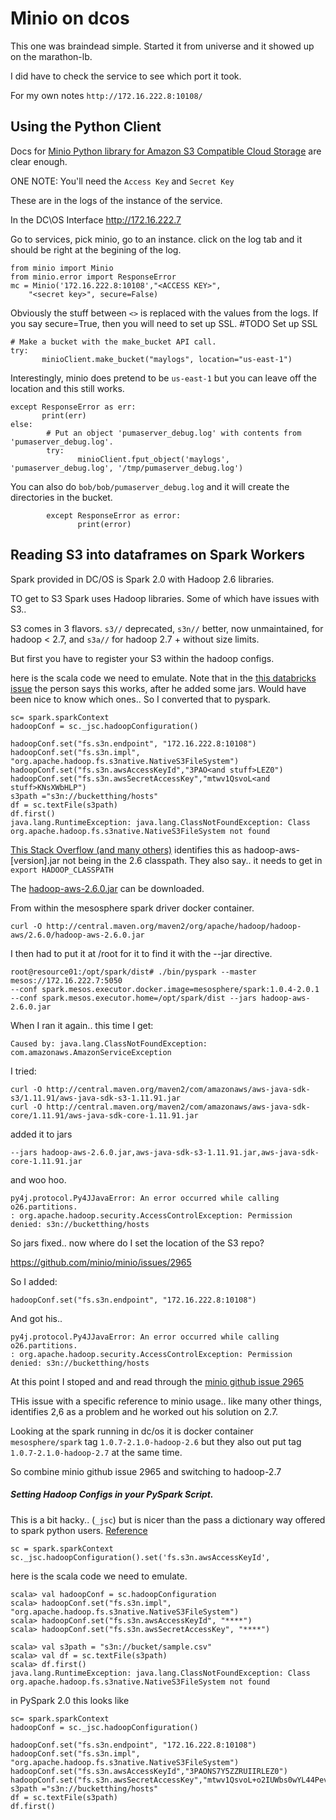 # Minio on dcos

This one was braindead simple.  Started it from universe and it showed up
on the marathon-lb.  

I did have to check the service to see which port it took.

For my own notes `http://172.16.222.8:10108/`


## Using the Python Client

Docs for [Minio Python library for Amazon S3 Compatible Cloud Storage](https://docs.minio.io/docs/python-client-quickstart-guide)
are clear enough. 

ONE NOTE: You'll need the `Access Key` and `Secret Key`

These are in the logs of the instance of the service. 

In the DC\OS Interface http://172.16.222.7

Go to services, pick minio, go to an instance.  click on the log tab and 
it should be right at the begining of the log. 

    from minio import Minio
    from minio.error import ResponseError
    mc = Minio('172.16.222.8:10108',"<ACCESS KEY>",
        "<secret key>", secure=False)

Obviously the stuff between `<>` is replaced with the values from the logs. 
If you say secure=True, then you will need to set up SSL.  #TODO Set up SSL

    # Make a bucket with the make_bucket API call.
    try:
           minioClient.make_bucket("maylogs", location="us-east-1")
           
Interestingly, minio does pretend to be `us-east-1` but you can leave 
off the location and this still works.
           
    except ResponseError as err:
           print(err)
    else:
            # Put an object 'pumaserver_debug.log' with contents from 'pumaserver_debug.log'.
            try:
                   minioClient.fput_object('maylogs', 'pumaserver_debug.log', '/tmp/pumaserver_debug.log')

You can also do `bob/bob/pumaserver_debug.log` and it will create the directories 
in the bucket.

            except ResponseError as error:
                   print(error)  
                       
## Reading S3 into dataframes on Spark Workers

Spark provided in DC/OS is Spark 2.0 with Hadoop 2.6 libraries. 

TO get to S3 Spark uses Hadoop libraries.  Some of which have issues with S3.. 

S3 comes in 3 flavors. `s3//` deprecated, `s3n//` better, now unmaintained, for hadoop < 2.7, and `s3a//` for 
hadoop 2.7 + without size limits. 

But first you have to register your S3 within the hadoop configs. 

here is the scala code we need to emulate. Note that in the [this databricks issue](https://github.com/databricks/spark-csv/issues/137)
the person says this works, after he added some jars. Would have been nice to 
know which ones.. So I converted that to pyspark.
    
    sc= spark.sparkContext 
    hadoopConf = sc._jsc.hadoopConfiguration()
    
    hadoopConf.set("fs.s3n.endpoint", "172.16.222.8:10108")
    hadoopConf.set("fs.s3n.impl", "org.apache.hadoop.fs.s3native.NativeS3FileSystem")
    hadoopConf.set("fs.s3n.awsAccessKeyId","3PAO<and stuff>LEZ0")
    hadoopConf.set("fs.s3n.awsSecretAccessKey","mtwv1QsvoL<and stuff>KNsXWbHLP")
    s3path ="s3n://bucketthing/hosts"
    df = sc.textFile(s3path)
    df.first() 
    java.lang.RuntimeException: java.lang.ClassNotFoundException: Class org.apache.hadoop.fs.s3native.NativeS3FileSystem not found

[This Stack Overflow (and many others)](http://stackoverflow.com/questions/28029134/how-can-i-access-s3-s3n-from-a-local-hadoop-2-6-installation)
identifies this as hadoop-aws-[version].jar not being in the 2.6 
classpath.  They also say.. it needs to get in `export HADOOP_CLASSPATH`

The [hadoop-aws-2.6.0.jar](https://mvnrepository.com/artifact/org.apache.hadoop/hadoop-aws/2.6.0) can be downloaded. 

From within the mesosphere spark driver docker container. 

    curl -O http://central.maven.org/maven2/org/apache/hadoop/hadoop-aws/2.6.0/hadoop-aws-2.6.0.jar
    
I then had to put it at /root for it to find it with the --jar directive. 

    root@resource01:/opt/spark/dist# ./bin/pyspark --master mesos://172.16.222.7:5050 
    --conf spark.mesos.executor.docker.image=mesosphere/spark:1.0.4-2.0.1 
    --conf spark.mesos.executor.home=/opt/spark/dist --jars hadoop-aws-2.6.0.jar
    
When I ran it again.. this time I get:

    Caused by: java.lang.ClassNotFoundException: com.amazonaws.AmazonServiceException

I tried: 
    
    curl -O http://central.maven.org/maven2/com/amazonaws/aws-java-sdk-s3/1.11.91/aws-java-sdk-s3-1.11.91.jar
    curl -O http://central.maven.org/maven2/com/amazonaws/aws-java-sdk-core/1.11.91/aws-java-sdk-core-1.11.91.jar

added it to jars

    --jars hadoop-aws-2.6.0.jar,aws-java-sdk-s3-1.11.91.jar,aws-java-sdk-core-1.11.91.jar
    
and woo hoo.
    
    py4j.protocol.Py4JJavaError: An error occurred while calling o26.partitions.
    : org.apache.hadoop.security.AccessControlException: Permission denied: s3n://bucketthing/hosts
    
So jars fixed.. now where do I set the location of the S3 repo?

https://github.com/minio/minio/issues/2965   
    
So I added:

    hadoopConf.set("fs.s3n.endpoint", "172.16.222.8:10108")

And got his.. 
    
    py4j.protocol.Py4JJavaError: An error occurred while calling o26.partitions.
    : org.apache.hadoop.security.AccessControlException: Permission denied: s3n://bucketthing/hosts    

At this point I stoped and and read through the [minio github issue 2965](https://github.com/minio/minio/issues/2965)
    
THis issue with a specific reference to minio usage.. like many other things, identifies 2,6 as a problem and he 
worked out his solution on 2.7.  

Looking at the spark running in dc/os it is docker container `mesosphere/spark` tag `1.0.7-2.1.0-hadoop-2.6` but they also 
out put tag `1.0.7-2.1.0-hadoop-2.7` at the same time. 

So combine minio github issue 2965 and switching to hadoop-2.7

##### Setting Hadoop Configs in your PySpark Script. 

This is a bit hacky.. (`_jsc`) but is nicer than the pass a dictionary way
offered to spark python users. [Reference](http://stackoverflow.com/questions/28844631/how-to-set-hadoop-configuration-values-from-pyspark)

    sc = spark.sparkContext
    sc._jsc.hadoopConfiguration().set('fs.s3n.awsAccessKeyId',
    
here is the scala code we need to emulate. 
    
    scala> val hadoopConf = sc.hadoopConfiguration
    scala> hadoopConf.set("fs.s3n.impl", "org.apache.hadoop.fs.s3native.NativeS3FileSystem")
    scala> hadoopConf.set("fs.s3n.awsAccessKeyId", "****")
    scala> hadoopConf.set("fs.s3n.awsSecretAccessKey", "****")
    
    scala> val s3path = "s3n://bucket/sample.csv"
    scala> val df = sc.textFile(s3path)
    scala> df.first()
    java.lang.RuntimeException: java.lang.ClassNotFoundException: Class org.apache.hadoop.fs.s3native.NativeS3FileSystem not found
 
 
in PySpark 2.0 this looks like 
  
    sc= spark.sparkContext 
    hadoopConf = sc._jsc.hadoopConfiguration()
    
    hadoopConf.set("fs.s3n.endpoint", "172.16.222.8:10108")
    hadoopConf.set("fs.s3n.impl", "org.apache.hadoop.fs.s3native.NativeS3FileSystem")
    hadoopConf.set("fs.s3n.awsAccessKeyId","3PAONS7Y5ZZRUIIRLEZ0")
    hadoopConf.set("fs.s3n.awsSecretAccessKey","mtwv1QsvoL+o2IUWbs0wYL44Pevf5dFKNsXWbHLP")
    s3path ="s3n://bucketthing/hosts"
    df = sc.textFile(s3path)
    df.first() 
    
